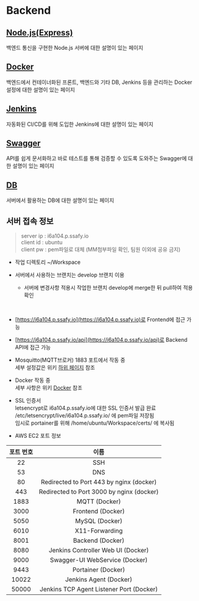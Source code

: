 # Backend

## [Node.js(Express)](https://lab.ssafy.com/s06-webmobile3-sub2/S06P12A104/-/wikis/Node.js)

백엔드 통신을 구현한 Node.js 서버에 대한 설명이 있는 페이지

## [Docker](https://lab.ssafy.com/s06-webmobile3-sub2/S06P12A104/-/wikis/Docker)

백엔드에서 컨테이너화된 프론트, 백엔드와 기타 DB, Jenkins 등을 관리하는 Docker 설정에 대한 설명이 있는 페이지

## [Jenkins](https://lab.ssafy.com/s06-webmobile3-sub2/S06P12A104/-/wikis/Docker)

자동화된 CI/CD를 위해 도입한 Jenkins에 대한 설명이 있는 페이지

## [Swagger](https://lab.ssafy.com/s06-webmobile3-sub2/S06P12A104/-/wikis/Swagger)

API를 쉽게 문서화하고 바로 테스트를 통해 검증할 수 있도록 도와주는 Swagger에 대한 설명이 있는 페이지

## [DB](https://lab.ssafy.com/s06-webmobile3-sub2/S06P12A104/-/wikis/MySQL)

서버에서 활용하는 DB에 대한 설명이 있는 페이지

## 서버 접속 정보
> server ip : i6a104.p.ssafy.io  
> client id : ubuntu  
> client pw : pem파일로 대체 (MM첨부파일 확인, 팀원 이외에 공유 금지)  

- 작업 디렉토리 ~/Workspace

- 서버에서 사용하는 브랜치는 develop 브랜치 이용
  - 서버에 변경사항 적용시 작업한 브랜치 develop에 merge한 뒤 pull하여 적용 확인  

<br>

- [https://i6a104.p.ssafy.io](https://i6a104.p.ssafy.io)로 Frontend에 접근 가능
- [https://i6a104.p.ssafy.io/api](https://i6a104.p.ssafy.io/api)로 Backend API에 접근 가능

- Mosquitto(MQTT브로커) 1883 포트에서 작동 중  
세부 설정값은 위키 [하위 페이지](MQTT) 참조

- Docker 작동 중  
세부 사항은 위키 [Docker](Docker) 참조

- SSL 인증서  
letsencrypt로 i6a104.p.ssafy.io에 대한 SSL 인증서 발급 완료  
/etc/letsencrypt/live/i6a104.p.ssafy.io/ 에 pem파일 저장됨  
임시로 portainer를 위해 /home/ubuntu/Workspace/certs/ 에 복사됨

- AWS EC2 포트 정보  

|포트 번호|이름|
|:----:|:----:|
|22|SSH|
|53|DNS|
|80|Redirected to Port 443 by nginx (docker)|
|443|Redirected to Port 3000 by nginx (docker)|
|1883|MQTT (Docker)|
|3000|Frontend (Docker)|
|5050|MySQL (Docker)|
|6010|X11-Forwarding|
|8001|Backend (Docker)|
|8080|Jenkins Controller Web UI (Docker)|
|9000|Swagger-UI WebService (Docker)|
|9443|Portainer (Docker)|
|10022|Jenkins Agent (Docker)|
|50000|Jenkins TCP Agent Listener Port (Docker)|
